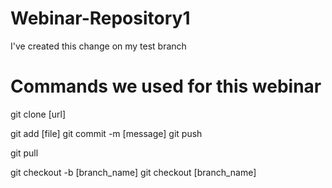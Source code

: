 # Webinar-Repository1

I've created this change on my test branch

# Commands we used for this webinar

git clone [url]

git add [file]
git commit -m [message]
git push

git pull

git checkout -b [branch_name]
git checkout [branch_name]